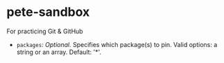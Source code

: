 # pete-sandbox
For practicing Git &amp; GitHub

* `packages`: *Optional.* Specifies which package(s) to pin. Valid options: a string or an array. Default: '*'.